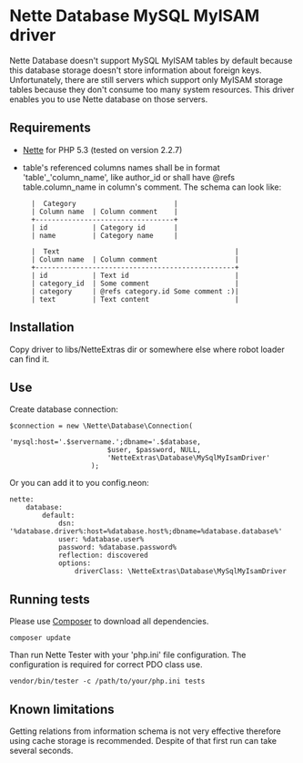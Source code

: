 Nette Database MySQL MyISAM driver
==================================

Nette Database doesn't support MySQL MyISAM tables by default because this database storage doesn't store information about foreign keys. Unfortunately, there are still servers which support only MyISAM storage tables because they don't consume too many system resources. This driver enables you to use Nette database on those servers.

## Requirements

* [Nette](http://nette.org/ "Nette Framework") for PHP 5.3 (tested on version 2.2.7)
* table's referenced columns names shall be in format 'table'_'column_name', like author_id or shall have @refs table.column_name in column's comment. The schema can look like:

        |  Category                        |
        | Column name  | Column comment    |
        +----------------------------------+
        | id           | Category id       |
        | name         | Category name     |
    
        |  Text                                           |
        | Column name  | Column comment                   |
        +-------------------------------------------------+
        | id           | Text id                          |
        | category_id  | Some comment                     |
        | category     | @refs category.id Some comment :)|
        | text         | Text content                     |

## Installation

Copy driver to libs/NetteExtras dir or somewhere else where robot loader can find it.

## Use

Create database connection:

    $connection = new \Nette\Database\Connection(
                            'mysql:host='.$servername.';dbname='.$database,
                            $user, $password, NULL,
                            'NetteExtras\Database\MySqlMyIsamDriver'
                        );

Or you can add it to you config.neon:

    nette:
        database:
            default:
                dsn: '%database.driver%:host=%database.host%;dbname=%database.database%'
                user: %database.user%
                password: %database.password%
                reflection: discovered
                options:
                    driverClass: \NetteExtras\Database\MySqlMyIsamDriver

## Running tests

Please use [Composer](https://getcomposer.org/ "Composer - Dependency Manager for PHP") to download all dependencies.

    composer update

Than run Nette Tester with your 'php.ini' file configuration. The configuration is required for correct PDO class use.

    vendor/bin/tester -c /path/to/your/php.ini tests


## Known limitations

Getting relations from information schema is not very effective therefore using cache storage is recommended. Despite of that first run can take several seconds.
